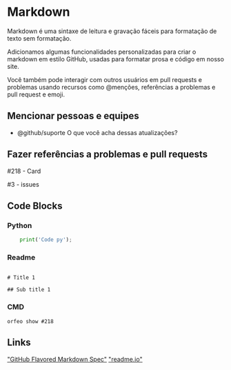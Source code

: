 # Markdown

Markdown é uma sintaxe de leitura e gravação fáceis para formatação de texto sem formatação.

Adicionamos algumas funcionalidades personalizadas para criar o markdown em estilo GitHub, usadas para formatar prosa e código em nosso site.

Você também pode interagir com outros usuários em pull requests e problemas usando recursos como @menções, referências a problemas e pull request e emoji.

## Mencionar pessoas e equipes

* @github/suporte O que você acha dessas atualizações?

## Fazer referências a problemas e pull requests

#218 - Card

#3 - issues

## Code Blocks

### Python
```py
    print('Code py');
```

### Readme
```readme
    
# Title 1

## Sub title 1

```

### CMD
```shell
orfeo show #218
```

## Links

["GitHub Flavored Markdown Spec"](https://github.github.com/gfm/)
["readme.io"](https://rdmd.readme.io/docs)